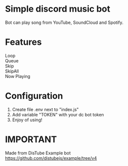 # Simple discord music bot

Bot can play song from YouTube, SoundCloud and Spotify.

# Features

Loop <br>
Queue <br>
Skip <br>
SkipAll <br>
Now Playing <br>

# Configuration

1. Create file .env next to "index.js" <br>
2. Add variable "TOKEN" with your dc bot token<br>
3. Enjoy of using!

# IMPORTANT

Made from DisTube Example bot<br>
https://github.com/distubejs/example/tree/v4
